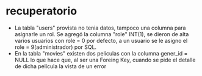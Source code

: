 # recuperatorio
- La tabla "users" provista no tenia datos, tampoco una columna para asignarle un rol. Se agregó la columna "role" INT(1), se dieron de alta varios usuarios con role = 0 por defecto, a un usuario se le asigno el role = 9(administrador) por SQL.
- En la tabla "movies" existen dos peliculas con la columna gener_id = NULL lo que hace que, al ser una Foreing Key, cuando se pide el detalle de dicha película la vista de un error
